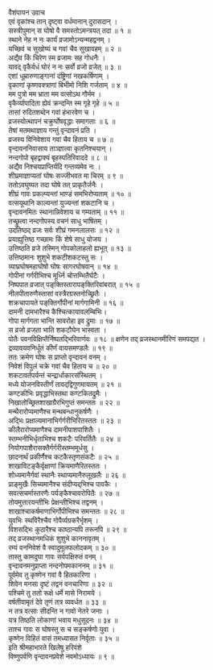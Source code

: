 वैशंपायन उवाच  
एवं वृकांश्च तान् दृष्ट्वा वर्धमानान् दुरासदान् ।  
सस्त्रीपुमान् स घोषो वै समस्तोऽमन्त्रयत् तदा ॥ १ ॥  
स्थाने नेह न नः कार्यं व्रजामोऽन्यन्महद्वनम् ।  
यच्छिवं च सुखोष्यं च गवां चैव सुखावहम् ॥ २ ॥  
अद्यैव किं चिरेण स्म व्रजामः सह गोधनैः ।  
यावद् वृकैर्वधं घोरं न नः सर्वो व्रजो व्रजेत् ॥ ३ ॥  
एशां धूम्रारुणाङ्‌‌गानां दंष्ट्रिणां नखकर्षिणाम् ।  
वृकाणां कृष्णवक्त्राणां बिभीमो निशि गर्जताम् ॥ ४ ॥  
मम पुत्रो मम भ्राता मम वत्सोऽथ गौर्मम ।  
वृकैर्व्यापादिता ह्येवं क्रन्दन्ति स्म गृहे गृहे ॥ ५ ॥  
तासां रुदितशब्देन गवां हंभारवेण च ।  
व्रजस्योत्थापनं चक्रुर्घोषवृद्धाः समागताः ॥ ६ ॥  
तेषां मतमथाज्ञाय गन्तुं वृन्दावनं प्रति ।  
व्रजस्य विनिवेशाय गवां चैव हिताय च ॥ ७ ॥  
वृन्दावननिवासाय ताञ्ज्ञात्वा कृतनिश्चयान् ।  
नन्दगोपो बृहद्वाक्यं बृहस्पतिरिवाददे ॥ ८ ॥  
अद्यैव निश्चयप्राप्तिर्यदि गन्तव्यमेव नः ।  
शीघ्रमाज्ञाप्यतां घोषः सज्जीभवत मा चिरम् ॥ ९ ॥  
ततोऽवघुष्यत तदा घोषे तत् प्राकृतैर्जनैः ।  
शीघ्रं गावः प्रकल्प्यन्तां भाण्डं समभिरोप्यताम् ॥ १० ॥  
वत्सयूथानि काल्यन्तां युज्यन्तां शकटानि च ।  
वृन्दावनमितः स्थानान्निवेशाय च गम्यताम् ॥ ११ ॥  
तच्छ्रुत्वा नन्दगोपस्य वचनं साधु भाषितम् ।  
उदतिष्ठद् व्रजः सर्वः शीघ्रं गमनलालसः ॥ १२ ॥  
प्रयाह्युत्तिष्ठ गच्छामः किं शेषे साधु योजय ।  
उत्तिष्ठति व्रजे तस्मिन् गोपकोलाहलो ह्यभूत् ॥ १३ ॥  
उत्तिष्ठमानः शुशुभे शकटीशकटस्तु सः ।  
व्याघ्रघोषमहाघोषो घोषः सागरघोषवान् ॥ १४ ॥  
गोपीनां गर्गरीभिश्च मूर्ध्नि चोत्तम्भितैर्घटैः ।  
निष्पपात व्रजात् पङ्‌‌क्तिस्तारापङ्‌‌क्तिरिवांबरात् ॥ १५ ॥  
नीलपीतारुणैस्तासां वस्त्रैरग्रस्तनोच्छ्रितैः ।  
शक्रचापायते पङ्‌‌क्तिर्गोपीनां मार्गगामिनी ॥ १६ ॥  
दामनी दामभारैश्च कैश्चित्कायावलम्बिभिः।  
गोपा मार्गगता भान्ति सावरोहा इव द्रुमाः ॥ १७ ॥  
स व्रजो व्रजता भाति शकटौघेन भास्वता ।  
पोतैः पवनविक्षिप्तैर्निष्पतद्भिरिवार्णवः ॥ १८ ॥
क्षणेन तद् व्रजस्थानमीरिणं समपद्यत ।  
द्रव्यावयवनिर्धूतं कीर्णं वायसमण्डलैः ॥ १९ ॥  
ततः क्रमेण घोषः स प्राप्तो वृन्दावनं वनम् ।  
निवेशं विपुलं चक्रे गवां चैव हिताय च ॥ २० ॥  
शकटावर्तपर्यन्तं चन्द्रार्धाकारसंस्थितम् ।  
मध्ये योजनविस्तीर्णं तावद्‌द्विगुणमायतम् ॥ २१ ॥  
कण्टकीभिः प्रवृद्धाभिस्तथा कण्टकितद्रुमैः ।  
निखातोच्छ्रितशाखाग्रैरभिगुप्तं समन्ततः ॥ २२ ॥  
मन्थैरारोप्यमाणैश्च मन्थबन्धानुकर्षणैः ।  
अद्भिः प्रक्षाल्यमानाभिर्गर्गरीभिरितस्ततः ॥ २३ ॥  
कीलैरारोप्यमाणैश्च दामनीपाशपाशितैः ।  
स्तम्भनीभिर्धृताभिश्च शकटैः परिवर्तितैः ॥ २४ ॥  
नियोगपाशैरासक्तैर्गर्गरीस्तम्भमूर्धसु ।  
छादनार्थं प्रकीर्णैश्च कटकैस्तृणसंकटैः ॥ २५ ॥  
शाखाविटङ्‌‌कैर्वृक्षाणां क्रियमाणैरितस्ततः ।  
शोध्यमानैर्गवां स्थानैः स्थाप्यमानैरुलूखलैः ॥ २६ ॥  
प्राङ्‌‌मुखैः सिच्यमानैश्च संदीप्यद्‌भिश्च पावकैः ।  
सवत्सचर्मास्तरणैः पर्यङ्‌‌कैश्चावरोपितैः ॥ २७ ॥  
तोयमुत्तारयन्तीभिः प्रेक्षन्तीभिश्च तद्वनम् ।  
शाखाश्चाकर्षमाणाभिर्गोपीभिश्च समन्ततः ॥ २८ ॥  
युवभिः स्थविरैश्चैव गोपैर्व्यग्रकरैर्भृशम् ।  
विशसद्भिः कुठारैश्च काष्ठान्यपि तरूनपि ॥ २९ ॥  
तद् व्रजस्थानमधिकं शुशुभे काननावृतम् ।  
रम्यं वननिवेशं वै स्वादुमूलफलोदकम् ॥ ३० ॥  
तास्तु कामदुघा गावः सर्वपक्षिरुतं वनम् ।  
वृन्दावनमनुप्राप्ता नन्दनोपमकाननम् ॥ ३१ ॥  
पूर्वमेव तु कृष्णेन गवां वै हितकारिणा ।  
शिवेन मनसा दृष्टं तद्वनं वनचारिणा ॥ ३२ ॥  
पश्चिमे तु ततो रूक्षे धर्मे मासे निरामये ।  
वर्षतीवामृतं देवे तृणं तत्र व्यवर्धत ॥ ३३ ॥  
न तत्र वत्साः सीदन्ति न गावो नेतरे जनाः ।  
यत्र तिष्ठति लोकाणां भवाय मधुसूदनः ॥ ३४ ॥  
ताश्च गावः स घोषस्तु स च सङ्‌‌कर्षणो युवा ।  
कृष्णेन विहितं वासं तमध्यासत निर्वृताः ॥ ३५ ॥  
इति श्रीमहाभारते खिलेषु हरिवंशे  
विष्णुपर्वणि वृन्दावनप्रवेशे नवमोऽध्यायः ॥ ९ ॥
